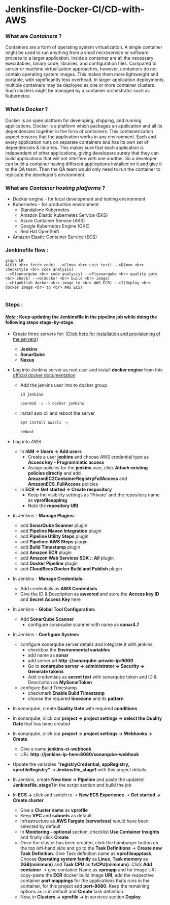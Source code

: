 # Jenkinsfile-Docker-CI/CD-with-AWS
### What are ***Containers*** ?
Containers are a form of operating system virtualization. A single container might be used to run anything from a small microservice or software process to a larger application. Inside a container are all the necessary executables, binary code, libraries, and configuration files. Compared to server or machine virtualization approaches, however, containers do not contain operating system images. This makes them more lightweight and portable, with significantly less overhead. In larger application deployments, multiple containers may be deployed as one or more container clusters. Such clusters might be managed by a container orchestrator such as Kubernetes.

### What is ***Docker*** ?
Docker is an open platform for developing, shipping, and running applications. Docker is a platform which packages an application and all its dependencies together in the form of containers. This containerization aspect ensures that the application works in any environment. Each and every application runs on separate containers and has its own set of dependencies & libraries. This makes sure that each application is independent of other applications, giving developers surety that they can build applications that will not interfere with one another. So a developer can build a container having different applications installed on it and give it to the QA team. Then the QA team would only need to run the container to replicate the developer’s environment.

### What are ***Container hosting platforms*** ?
- Docker engine - for local development and testing environment 
- Kubernetes - for production environment
	- Standalone Kubernetes
	- Amazon Elastic Kubernetes Service (EKS)
	- Azure Container Service (AKS)
	- Google Kubernetes Engine (GKE)
	- Red Hat OpenShift
- Amazon Elastic Container Service (ECS) 

### Jenkinsfile flow :
```mermaid
graph LR
A(Git <br> fetch code) -->C(mvn <br> unit test) -->D(mvn <br> checkstyle <br> code analysis)
-->E(sonarqube <br> code analysis) -->F(sonarqube <br> quality gate <br> check) -->G(docker <br> build <br> image)
-->H(publish docker <br> image to <br> AWS ECR) -->I(Deploy <br> docker image <br> to <br> AWS ECS)
   
```
### Steps :
#### <ins> *Note* </ins>  : Keep updating the Jenkinsfile in the pipeline job while doing the following steps stage-by-stage.
- Create three servers for: ([Click here for installation and provisioning of the servers](https://github.com/yogeshgunasekaran/Automated-Provisioning-Project-2))
    - **Jenkins**
    - **SonarQube**
    - **Nexus**
- Log into Jenkins server as root user and install **docker engine** from this [official docker documentation](https://docs.docker.com/engine/install/#server)
   - Add the jenkins user into to docker group 
       ```sh 
       id jenkins 
       ```
       ```sh 
       usermod -a -G docker jenkins 
       ```
   - Install aws cli and reboot the server
       ```sh 
       apt install awscli -y 
       ```
       ```sh 
       reboot 
       ```
- Log into AWS <br>
    - In **IAM &rarr; Users &rarr; Add users** 
   		- Create a user **jenkins** and choose AWS credential type as **Access key - Programmatic access**  
        - Assign policies for the **jenkins** user, click **Attach existing policies directly** and add **AmazonEC2ContainerRegistryFullAccess** and **AmazonECS_FullAccess** policies
	 - In **ECR &rarr; Get started &rarr; Create respository** 
  	  	- Keep the visibility settings as 'Private' and the repository name as **vprofileappimg**
		- Note the **repository URI** 
   
- In Jenkins - **Manage Plugins:**
  - add **SonarQube Scanner** plugin
  - add **Pipeline Maven Integration** plugin
  - add **Pipeline Utility Steps** plugin
  - add **Pipeline: AWS Steps** plugin
  - add **Build Timestamp** plugin
  - add **Amazon ECR** plugin
  - add **Amazon Web Services SDK :: All** plugin
  - add **Docker Pipeline** plugin
  - add **CloudBees Docker Build and Publish** plugin
  
- In Jenkins - **Manage Credentials:**
  - Add credentials as **AWS Credentials**
  - Give the ID & Description as **awscred** and store the **Access key ID** and **Secret Access Key** here 
- In Jenkins - **Global Tool Configuration:**
  - Add **SonarQube Scanner**
    - configure sonarqube scanner with name as **sonar4.7**
    
- In Jenkins - **Configure System:** <br>
  - configure sonarqube server details and integrate it with jenkins,
    - checkbox the **Environmental variables**
    - add name as **sonar**
    - add server url **http ://sonarqube-private-ip:9000**
    - Go to **sonarqube server &rarr; administrator &rarr; Security &rarr; Generate tokens** 
    - Add credentials as **secret text** with sonarqube token and ID & Description as **MySonarToken**
  - configure Build Timestamp
    - checkmark **Enable Build Timestamp**
    - choose the required **timezone** and its **pattern** 
    
- In sonarqube, create **Quality Gate** with required **conditions**  
- In sonarqube, click our **project &rarr; project settings &rarr; select the Quality Gate** that has been created
- In sonarqube, click our **project &rarr; project settings &rarr; Webhooks &rarr; Create**
    - Give a name **jenkins-ci-webhook**
    - URL **http ://jenkins-ip-here:8080/sonarqube-webhook**
- Update the variables **"registryCredential, appRegistry, vprofileRegistry"** in **Jenkinsfile_stage1** with this project details 
- In Jenkins, create **New item → Pipeline** and paste the updated **Jenkinsfile_stage1** in the script section and build the job

- In **ECS &rarr;** click and switch to &rarr; **New ECS Experience** &rarr; **Get started &rarr; Create cluster**
  - Give a **Cluster name** as **vprofile**
  - Keep **VPC** and **subnets** as default
  - Infrastructure as **AWS Fargate (serverless)** would have been selected by default
  - In **Monitoring - optional** section, checklist **Use Container Insights** and finally click **Create**
  - Once the cluster has been created, click the hamburger button on the top left-hand side and go to the **Task Definitions** &rarr; **Create new Task Definition**. Give Task definition name as **vprofileapptask**. Choose **Operating system family** as **Linux**, **Task memory** as **2GB(minimum)** and **Task CPU** as **1vCPU(minimum)**. Click **Add container** &rarr; give container Name as **vproapp** and for Image URI - copy-paste the **ECR** docker build image **URI**, add the respective container **port mappings** for the applications thats runs in the container, for this project add **port-8080**. Keep the remaining options as is in default and **Create** task definition.
  - Now, in **Clusters &rarr; vprofile &rarr;** in services section **Deploy**


